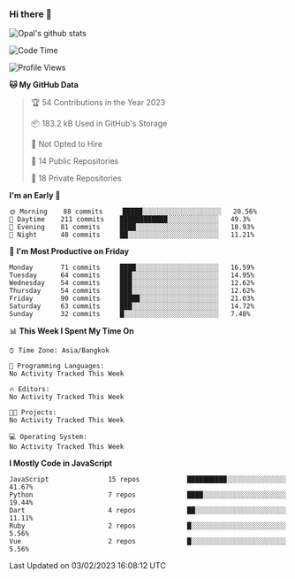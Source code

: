 ### Hi there 👋

![Opal's github stats](https://github-readme-stats.vercel.app/api?username=coolkidneversleep&count_private=true&show_icons=true&theme=radical)


<!--START_SECTION:waka-->
![Code Time](http://img.shields.io/badge/Code%20Time-64%20hrs%2038%20mins-blue)

![Profile Views](http://img.shields.io/badge/Profile%20Views-9-blue)

**🐱 My GitHub Data** 

> 🏆 54 Contributions in the Year 2023
 > 
> 📦 183.2 kB Used in GitHub's Storage 
 > 
> 🚫 Not Opted to Hire
 > 
> 📜 14 Public Repositories 
 > 
> 🔑 18 Private Repositories  
 > 
**I'm an Early 🐤** 

```text
🌞 Morning    88 commits     █████░░░░░░░░░░░░░░░░░░░░   20.56% 
🌆 Daytime    211 commits    ████████████░░░░░░░░░░░░░   49.3% 
🌃 Evening    81 commits     ████░░░░░░░░░░░░░░░░░░░░░   18.93% 
🌙 Night      48 commits     ██░░░░░░░░░░░░░░░░░░░░░░░   11.21%

```
📅 **I'm Most Productive on Friday** 

```text
Monday       71 commits     ████░░░░░░░░░░░░░░░░░░░░░   16.59% 
Tuesday      64 commits     ███░░░░░░░░░░░░░░░░░░░░░░   14.95% 
Wednesday    54 commits     ███░░░░░░░░░░░░░░░░░░░░░░   12.62% 
Thursday     54 commits     ███░░░░░░░░░░░░░░░░░░░░░░   12.62% 
Friday       90 commits     █████░░░░░░░░░░░░░░░░░░░░   21.03% 
Saturday     63 commits     ███░░░░░░░░░░░░░░░░░░░░░░   14.72% 
Sunday       32 commits     █░░░░░░░░░░░░░░░░░░░░░░░░   7.48%

```


📊 **This Week I Spent My Time On** 

```text
⌚︎ Time Zone: Asia/Bangkok

💬 Programming Languages: 
No Activity Tracked This Week

🔥 Editors: 
No Activity Tracked This Week

🐱‍💻 Projects: 
No Activity Tracked This Week

💻 Operating System: 
No Activity Tracked This Week

```

**I Mostly Code in JavaScript** 

```text
JavaScript               15 repos            ██████████░░░░░░░░░░░░░░░   41.67% 
Python                   7 repos             ████░░░░░░░░░░░░░░░░░░░░░   19.44% 
Dart                     4 repos             ██░░░░░░░░░░░░░░░░░░░░░░░   11.11% 
Ruby                     2 repos             █░░░░░░░░░░░░░░░░░░░░░░░░   5.56% 
Vue                      2 repos             █░░░░░░░░░░░░░░░░░░░░░░░░   5.56%

```



 Last Updated on 03/02/2023 16:08:12 UTC
<!--END_SECTION:waka-->
